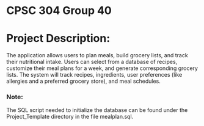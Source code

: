 # CPSC 304 Group 40 
# Project Description:
The application allows users to plan meals, build grocery lists, and track their nutritional intake. Users can select from a database of recipes, customize their meal plans for a week, and generate corresponding grocery lists. The system will track recipes, ingredients, user preferences (like allergies and a preferred grocery store), and meal schedules.

### Note: 
The SQL script needed to initialize the database can be found under the Project_Template directory in the file mealplan.sql.
